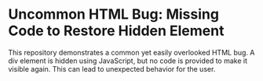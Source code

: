 # Uncommon HTML Bug: Missing Code to Restore Hidden Element

This repository demonstrates a common yet easily overlooked HTML bug.  A div element is hidden using JavaScript, but no code is provided to make it visible again. This can lead to unexpected behavior for the user.